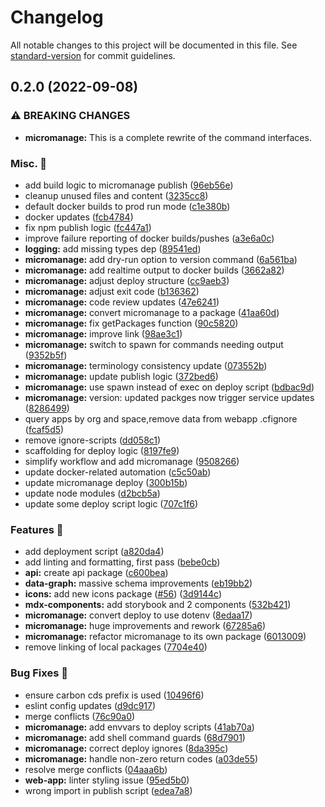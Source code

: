 # Changelog

All notable changes to this project will be documented in this file. See [standard-version](https://github.com/conventional-changelog/standard-version) for commit guidelines.

## 0.2.0 (2022-09-08)


### ⚠ BREAKING CHANGES

* **micromanage:** This is a complete rewrite of the command interfaces.

### Misc. 🔮

* add build logic to micromanage publish ([96eb56e](https://github.com/carbon-design-system/carbon-platform/commit/96eb56e9bbb7ed29fb4ba47b86a2a4d6c466c1fc))
* cleanup unused files and content ([3235cc8](https://github.com/carbon-design-system/carbon-platform/commit/3235cc839f6baa62df26c77f018339b21fa40b53))
* default docker builds to prod run mode ([c1e380b](https://github.com/carbon-design-system/carbon-platform/commit/c1e380b12ad06465c37d07baf6f5f7388c31e016))
* docker updates ([fcb4784](https://github.com/carbon-design-system/carbon-platform/commit/fcb47848e6371e48abc985a0c18c02fd5038f36c))
* fix npm publish logic ([fc447a1](https://github.com/carbon-design-system/carbon-platform/commit/fc447a1de04574c7a5f30aeb2f80dfedf67316a6))
* improve failure reporting of docker builds/pushes ([a3e6a0c](https://github.com/carbon-design-system/carbon-platform/commit/a3e6a0c8cde9eefa5b8ae2159960a5d3baeb92af))
* **logging:** add missing types dep ([89541ed](https://github.com/carbon-design-system/carbon-platform/commit/89541edc6f727dd22d423d3e1ecb6bb82bef0a8a))
* **micromanage:** add dry-run option to version command ([6a561ba](https://github.com/carbon-design-system/carbon-platform/commit/6a561ba072ae1d7e64f89ae8a19a21e09eab5186))
* **micromanage:** add realtime output to docker builds ([3662a82](https://github.com/carbon-design-system/carbon-platform/commit/3662a82c519163c7103a658dfded19798af8eea9))
* **micromanage:** adjust deploy structure ([cc9aeb3](https://github.com/carbon-design-system/carbon-platform/commit/cc9aeb3419d52f22bf3dc87073b4d2ef655ed494))
* **micromanage:** adjust exit code ([b136362](https://github.com/carbon-design-system/carbon-platform/commit/b136362b4b65cc5681af83ac5316008738dbb645))
* **micromanage:** code review updates ([47e6241](https://github.com/carbon-design-system/carbon-platform/commit/47e624168653f23dc58f45ea4196022031450dea))
* **micromanage:** convert micromanage to a package ([41aa60d](https://github.com/carbon-design-system/carbon-platform/commit/41aa60dedfd326e8c141dc29a0587f8dfa454a2c))
* **micromanage:** fix getPackages function ([90c5820](https://github.com/carbon-design-system/carbon-platform/commit/90c58203f86cc513b85900e4ee4a74da7d27a978))
* **micromanage:** improve link ([98ae3c1](https://github.com/carbon-design-system/carbon-platform/commit/98ae3c1ee9b1ab82814ec51b263521dee78650dd))
* **micromanage:** switch to spawn for commands needing output ([9352b5f](https://github.com/carbon-design-system/carbon-platform/commit/9352b5f05d406ada1137074b1065b1337082ce3b))
* **micromanage:** terminology consistency update ([073552b](https://github.com/carbon-design-system/carbon-platform/commit/073552b96b79c290faf55c82b0e42eb48f27c899))
* **micromanage:** update publish logic ([372bed6](https://github.com/carbon-design-system/carbon-platform/commit/372bed690abca211a6159820d8c1cacebbd59c5a))
* **micromanage:** use spawn instead of exec on deploy script ([bdbac9d](https://github.com/carbon-design-system/carbon-platform/commit/bdbac9d468672270f17d550fdd8569efc6f16559))
* **micromanage:** version: updated packges now trigger service updates ([8286499](https://github.com/carbon-design-system/carbon-platform/commit/82864990f215869ccfff4346ea64047eeedbb252))
* query apps by org and space,remove data from webapp .cfignore ([fcaf5d5](https://github.com/carbon-design-system/carbon-platform/commit/fcaf5d5387210493fffc43046abc67da5d32234e))
* remove ignore-scripts ([dd058c1](https://github.com/carbon-design-system/carbon-platform/commit/dd058c1da7566c15c08203d883f30f8501b3b054))
* scaffolding for deploy logic ([8197fe9](https://github.com/carbon-design-system/carbon-platform/commit/8197fe9813c8d154d59ddf3c7ad219b82936c18a))
* simplify workflow and add micromanage ([9508266](https://github.com/carbon-design-system/carbon-platform/commit/9508266ffb389ec68a009d6cc0468ccb371f3384))
* update docker-related automation ([c5c50ab](https://github.com/carbon-design-system/carbon-platform/commit/c5c50abc0b3f193300946b7745a78c197634b432))
* update micromanage deploy ([300b15b](https://github.com/carbon-design-system/carbon-platform/commit/300b15be96a4d9a828afdaceeb5765f97dc8b183))
* update node modules ([d2bcb5a](https://github.com/carbon-design-system/carbon-platform/commit/d2bcb5adf89a8e90e03daa2b8d4f00343343d0b6))
* update some deploy script logic ([707c1f6](https://github.com/carbon-design-system/carbon-platform/commit/707c1f6f6d227a42d21de405a4c15d5940879c26))


### Features 🌟

* add deployment script ([a820da4](https://github.com/carbon-design-system/carbon-platform/commit/a820da47bb51ea438a0d488a8d4d720666d75c70))
* add linting and formatting, first pass ([bebe0cb](https://github.com/carbon-design-system/carbon-platform/commit/bebe0cba38d179fe7f9697f6ea56e1c42c8def16))
* **api:** create api package ([c600bea](https://github.com/carbon-design-system/carbon-platform/commit/c600bea03431c537cec70a5353d650f099e990fb))
* **data-graph:** massive schema improvements ([eb19bb2](https://github.com/carbon-design-system/carbon-platform/commit/eb19bb22c5e58504a128ebd74478d2c0f73eade9))
* **icons:** add new icons package ([#56](https://github.com/carbon-design-system/carbon-platform/issues/56)) ([3d9144c](https://github.com/carbon-design-system/carbon-platform/commit/3d9144c019cff7f4271c6ab0e13cd6939c8f7847))
* **mdx-components:** add storybook and 2 components ([532b421](https://github.com/carbon-design-system/carbon-platform/commit/532b4219420e951f44a54ce2ba21fcac5c4e070f))
* **micromanage:** convert deploy to use dotenv ([8edaa17](https://github.com/carbon-design-system/carbon-platform/commit/8edaa174c937ef11aca1614c13d1e0db8f7e82c6))
* **micromanage:** huge improvements and rework ([67285a6](https://github.com/carbon-design-system/carbon-platform/commit/67285a690cc7fb71a1bd7105b1b59e544d713704))
* **micromanage:** refactor micromanage to its own package ([6013009](https://github.com/carbon-design-system/carbon-platform/commit/6013009b041a8ea296d788f772da53f6c8d32655))
* remove linking of local packages ([7704e40](https://github.com/carbon-design-system/carbon-platform/commit/7704e4087bc4272d55834f763de5c9a4d97fc8dc))


### Bug Fixes 🐛

* ensure carbon cds prefix is used ([10496f6](https://github.com/carbon-design-system/carbon-platform/commit/10496f6ef000a5da9d1da211ae4369707cb7d011))
* eslint config updates ([d9dc917](https://github.com/carbon-design-system/carbon-platform/commit/d9dc917b7d368fe67f534697db1c5009a19a8e4b))
* merge conflicts ([76c90a0](https://github.com/carbon-design-system/carbon-platform/commit/76c90a04864b4950e4eaef8c3cc86389f1f64623))
* **micromanage:** add envvars to deploy scripts ([41ab70a](https://github.com/carbon-design-system/carbon-platform/commit/41ab70a11a0356213ae2fed7ab988d7b7214583e))
* **micromanage:** add shell command guards ([68d7901](https://github.com/carbon-design-system/carbon-platform/commit/68d7901f24482f3cb2322d7114585ac0a63c1b33))
* **micromanage:** correct deploy ignores ([8da395c](https://github.com/carbon-design-system/carbon-platform/commit/8da395c14505fd7776bad9d4bb2d3b6aeb3fe3fb))
* **micromanage:** handle non-zero return codes ([a03de55](https://github.com/carbon-design-system/carbon-platform/commit/a03de550778c79f7592d197f626e2f088ae39b5f))
* resolve merge conflicts ([04aaa6b](https://github.com/carbon-design-system/carbon-platform/commit/04aaa6b4d27cbd4ed11e6c66845ab84f3eb39b5d))
* **web-app:** linter styling issue ([95ed5b0](https://github.com/carbon-design-system/carbon-platform/commit/95ed5b01924a2c83334754e889a8b71ed9ed3150))
* wrong import in publish script ([edea7a8](https://github.com/carbon-design-system/carbon-platform/commit/edea7a803938e9205c67d23de9ac95b26c39b028))
